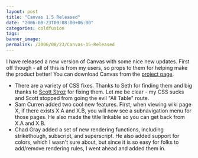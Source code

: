 ```yaml
---
layout: post
title: "Canvas 1.5 Released"
date: "2006-08-23T09:08:00+06:00"
categories: coldfusion 
tags: 
banner_image: 
permalink: /2006/08/23/Canvas-15-Released
---
```


I have released a new version of Canvas with some nice new updates. First off though - all of this is from my users, so props to them for helping make the product better! You can download Canvas from the <a href="http://ray.camdenfamily.com/projects/canvas">project page</a>. 

<ul>
<li>There are a variety of CSS fixes. Thanks to Seth for finding them and big thanks to <a href="http://www.boyzoid.com">Scott Stroz</a> for fixing them. Let me be clear - my CSS sucks and Scott stopped from going the evil "All Table" route. 
<li>Sam Curren added two cool new features. First, when viewing wiki page X, if there exists X.A and X.B, you will now see a subnavigation menu for those pages. He also made the title linkable so you can get back from X.A and X.B. 
<li>Chad Gray added a set of new rendering functions, including strikethough, subscript, and superscript. He also added support for colors, which I wasn't sure about, but since it is so easy for folks to add/remove rendering rules, I went ahead and added them in. 
</ul>